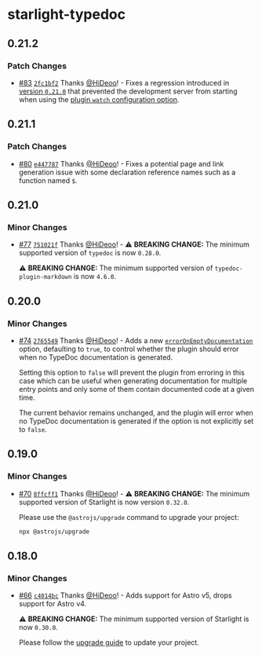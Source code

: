# starlight-typedoc

## 0.21.2

### Patch Changes

- [#83](https://github.com/HiDeoo/starlight-typedoc/pull/83) [`2fc1bf2`](https://github.com/HiDeoo/starlight-typedoc/commit/2fc1bf2499d226ca624e18ae235134f314b18d47) Thanks [@HiDeoo](https://github.com/HiDeoo)! - Fixes a regression introduced in [version `0.21.0`](https://github.com/HiDeoo/starlight-typedoc/releases/tag/starlight-typedoc%400.21.0) that prevented the development server from starting when using the [plugin `watch` configuration option](https://starlight-typedoc.vercel.app/configuration/#watch).

## 0.21.1

### Patch Changes

- [#80](https://github.com/HiDeoo/starlight-typedoc/pull/80) [`e447787`](https://github.com/HiDeoo/starlight-typedoc/commit/e4477874721b8c8482375c35587aebabb3fa8d17) Thanks [@HiDeoo](https://github.com/HiDeoo)! - Fixes a potential page and link generation issue with some declaration reference names such as a function named `$`.

## 0.21.0

### Minor Changes

- [#77](https://github.com/HiDeoo/starlight-typedoc/pull/77) [`751021f`](https://github.com/HiDeoo/starlight-typedoc/commit/751021f9e1029600266cc8c3bea8232e385bbbc3) Thanks [@HiDeoo](https://github.com/HiDeoo)! - ⚠️ **BREAKING CHANGE:** The minimum supported version of `typedoc` is now `0.28.0`.

  ⚠️ **BREAKING CHANGE:** The minimum supported version of `typedoc-plugin-markdown` is now `4.6.0`.

## 0.20.0

### Minor Changes

- [#74](https://github.com/HiDeoo/starlight-typedoc/pull/74) [`2765549`](https://github.com/HiDeoo/starlight-typedoc/commit/276554979760b992d204ce25106c51611f289749) Thanks [@HiDeoo](https://github.com/HiDeoo)! - Adds a new [`errorOnEmptyDocumentation`](https://starlight-typedoc.vercel.app/configuration/#erroronemptydocumentation) option, defaulting to `true`, to control whether the plugin should error when no TypeDoc documentation is generated.

  Setting this option to `false` will prevent the plugin from erroring in this case which can be useful when generating documentation for multiple entry points and only some of them contain documented code at a given time.

  The current behavior remains unchanged, and the plugin will error when no TypeDoc documentation is generated if the option is not explicitly set to `false`.

## 0.19.0

### Minor Changes

- [#70](https://github.com/HiDeoo/starlight-typedoc/pull/70) [`8ffcff1`](https://github.com/HiDeoo/starlight-typedoc/commit/8ffcff196052e58913135db766a102d7c3a4fb94) Thanks [@HiDeoo](https://github.com/HiDeoo)! - ⚠️ **BREAKING CHANGE:** The minimum supported version of Starlight is now version `0.32.0`.

  Please use the `@astrojs/upgrade` command to upgrade your project:

  ```sh
  npx @astrojs/upgrade
  ```

## 0.18.0

### Minor Changes

- [#66](https://github.com/HiDeoo/starlight-typedoc/pull/66) [`c4014bc`](https://github.com/HiDeoo/starlight-typedoc/commit/c4014bc2669e2072c2a452367641f11cc621214b) Thanks [@HiDeoo](https://github.com/HiDeoo)! - Adds support for Astro v5, drops support for Astro v4.

  ⚠️ **BREAKING CHANGE:** The minimum supported version of Starlight is now `0.30.0`.

  Please follow the [upgrade guide](https://github.com/withastro/starlight/releases/tag/%40astrojs/starlight%400.30.0) to update your project.
